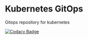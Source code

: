 # Kubernetes GitOps

Gitops repository for kubernetes

[![Codacy Badge](https://app.codacy.com/project/badge/Grade/3a422b064b4a4b4a8fcfdf3c8db883d7)](https://www.codacy.com/gh/mikesupertrampster-corp/kubernetes-gitops/dashboard?utm_source=github.com&amp;utm_medium=referral&amp;utm_content=mikesupertrampster-corp/kubernetes-gitops&amp;utm_campaign=Badge_Grade)
